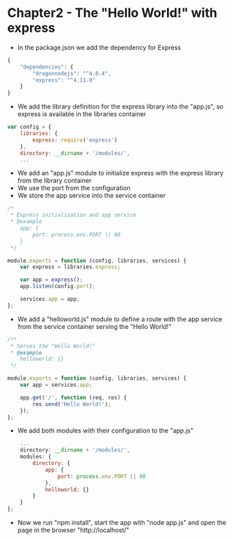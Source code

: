# Chapter2 - The "Hello World!" with express
- In the package.json we add the dependency for Express
```javascript
{
    "dependencies": {
        "dragonnodejs": "^4.0.4",
        "express": "^4.11.0"
    }
}
```
- We add the library definition for the express library into the "app.js", so express is available in the libraries container
```javascript
var config = {
    libraries: {
        express: require('express')
    },
    directory: __dirname + '/modules/',
    ...
```
- We add an "app.js" module to initialize express with the express library from the library container
- We use the port from the configuration
- We store the app service into the service container
```javascript
/*
 * Express initialization and app service
 * @example
    app: {
        port: process.env.PORT || 80
    }
 */

module.exports = function (config, libraries, services) {
    var express = libraries.express;

    var app = express();
    app.listen(config.port);

    services.app = app;
};
```
- We add a "helloworld.js" module to define a route with the app service from the service container serving the "Hello World!"
```javascript
/**
 * Serves the "Hello World!"
 * @example
    helloworld: {}
 */

module.exports = function (config, libraries, services) {
    var app = services.app;

    app.get('/', function (req, res) {
        res.send('Hello World!');
    });
};
```
- We add both modules with their configuration to the "app.js"
```javascript
    ...
    directory: __dirname + '/modules/',
    modules: {
        directory: {
            app: {
                port: process.env.PORT || 80
            },
            helloworld: {}
        }
    }
};
```
- Now we run "npm install", start the app with "node app.js" and open the page in the browser "http://localhost/"
